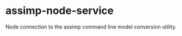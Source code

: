assimp-node-service
===================

Node connection to the assimp command line model conversion utility.